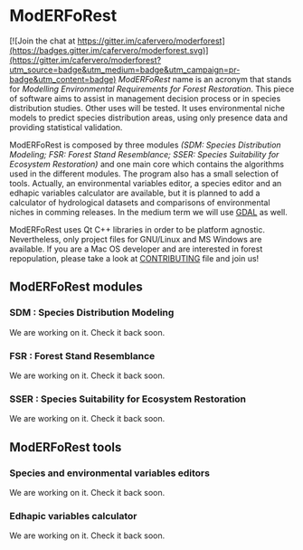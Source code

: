 # ModERFoRest

[![Join the chat at https://gitter.im/cafervero/moderforest](https://badges.gitter.im/cafervero/moderforest.svg)](https://gitter.im/cafervero/moderforest?utm_source=badge&utm_medium=badge&utm_campaign=pr-badge&utm_content=badge)
<em>ModERFoRest</em> name is an acronym that stands for <em>Modelling Environmental Requirements for Forest Restoration</em>. This piece of software aims to assist in management decision process or in species distribution studies. Other uses will be tested. It uses environmental niche models to predict species distribution areas, using only presence data and providing statistical validation.

ModERFoRest is composed by three modules <em>(SDM: Species Distribution Modeling; FSR: Forest Stand Resemblance; SSER: Species Suitability for Ecosystem Restoration)</em> and one main core which contains the algorithms used in the different modules. The program also has a small selection of tools. Actually, an environmental variables editor, a species editor and an edhapic variables calculator are available, but it is planned to add a calculator of hydrological datasets and comparisons of environmental niches in comming releases. In the medium term we will use <a href="http://www.gdal.org/">GDAL</a> as well.

ModERFoRest uses Qt C++ libraries in order to be platform agnostic. Nevertheless, only project files for GNU/Linux and MS Windows are available. If you are a Mac OS developer and are interested in forest repopulation, please take a look at [CONTRIBUTING](CONTRIBUTIN.md) file and join us!

## ModERFoRest modules
### SDM : Species Distribution Modeling
We are working on it. Check it back soon.

### FSR : Forest Stand Resemblance
We are working on it. Check it back soon.

### SSER : Species Suitability for Ecosystem Restoration
We are working on it. Check it back soon.


## ModERFoRest tools
### Species and environmental variables editors
We are working on it. Check it back soon.

### Edhapic variables calculator
We are working on it. Check it back soon.



